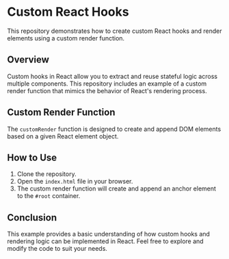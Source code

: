 # Custom React Hooks

This repository demonstrates how to create custom React hooks and render elements using a custom render function.

## Overview

Custom hooks in React allow you to extract and reuse stateful logic across multiple components. This repository includes an example of a custom render function that mimics the behavior of React's rendering process.

## Custom Render Function

The `customRender` function is designed to create and append DOM elements based on a given React element object.

## How to Use

1. Clone the repository.
2. Open the `index.html` file in your browser.
3. The custom render function will create and append an anchor element to the `#root` container.

## Conclusion

This example provides a basic understanding of how custom hooks and rendering logic can be implemented in React. Feel free to explore and modify the code to suit your needs.
